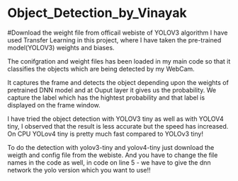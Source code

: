# Object_Detection_by_Vinayak

#Download the weight file from officail webiste of YOLOV3 algorithm
I have used Transfer Learning in this project, where I have taken the pre-trained model(YOLOV3) weights and biases.

The conifgration and weight files has been loaded in my main code so that it classifies the objects which are being detected by my WebCam.

It captures the frame and detects the object depending upon the weights of pretrained DNN model and at Ouput layer it gives us the probability.
We capture the label which has the hightest probability and that label is displayed on the frame window.


I have tried the object detection with YOLOV3 tiny as well as with YOLOV4 tiny, I observed that the result is less accurate but the speed has increased.
On CPU YOLov4 tiny is pretty much fast compared to YOLOv3 tiny!

To do the detection with yolov3-tiny and yolov4-tiny just download the weigth and config file from the webiste.
And you have to change the file names in the code as well, in code on line 5 - we have to give the dnn network the yolo version which you want to use!!
